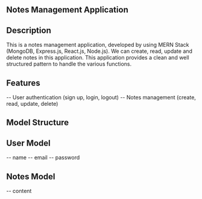 ## Notes Management Application

## Description

This is a notes management application, developed by using MERN Stack (MongoDB, Express.js, React.js, Node.js). We can create, read, update and delete notes in this application. This application provides a clean and well structured pattern to handle the various functions.

## Features

-- User authentication (sign up, login, logout)
-- Notes management (create, read, update, delete)


## Model Structure

## User Model

-- name
-- email
-- password

## Notes Model

-- content
